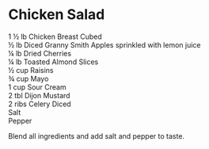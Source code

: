 # Chicken Salad

  
1 ½ lb   Chicken Breast Cubed  
½ lb      Diced Granny Smith Apples sprinkled with lemon juice  
¼ lb      Dried Cherries  
¼ lb      Toasted Almond Slices  
½ cup   Raisins  
¾ cup   Mayo  
1 cup    Sour Cream  
2 tbl      Dijon Mustard  
2 ribs    Celery Diced  
Salt  
Pepper

Blend all ingredients and add salt and pepper to taste. 

